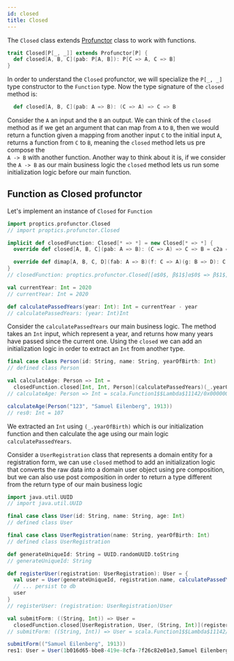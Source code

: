 ```yaml
---
id: closed
title: Closed
---
```


The `Closed` class extends [Profunctor](/Proptics/docs/profunctors/profunctor) class to work with functions.

```scala
trait Closed[P[_, _]] extends Profunctor[P] {
  def closed[A, B, C](pab: P[A, B]): P[C => A, C => B]
}
```

In order to understand the `Closed` profunctor, we will specialize the `P[_, _]` type constructor to the `Function` type. Now the type signature
of the `closed` method is:

```scala
  def closed[A, B, C](pab: A => B): (C => A) => C => B
```  

Consider the `A` an input and the `B` an output. We can think of the `closed` method as if we get an argument that can map from `A` to `B`, 
then we would return a function given a mapping from another input `C` to the initial input `A`, returns a function from `C` to `B`, meaning
the `closed` method lets us pre compose the<br/>  `A -> B` with another function. Another way to think about it is, if we consider the `A -> B` as our 
main business logic the `closed` method lets us run some initialization logic before our main function.

## Function as Closed profunctor

Let's implement an instance of `Closed` for `Function`

```scala
import proptics.profunctor.Closed
// import proptics.profunctor.Closed

implicit def closedFunction: Closed[* => *] = new Closed[* => *] {
  override def closed[A, B, C](pab: A => B): (C => A) => C => B = c2a => pab compose c2a

  override def dimap[A, B, C, D](fab: A => B)(f: C => A)(g: B => D): C => D = g compose fab compose f
}
// closedFunction: proptics.profunctor.Closed[[α$0$, β$1$]α$0$ => β$1$]

val currentYear: Int = 2020 
// currentYear: Int = 2020

def calculatePassedYears(year: Int): Int = currentYear - year
// calculatePassedYears: (year: Int)Int
```

Consider the `calculatePassedYears` our main business logic. The method takes an `Int` input, which represent a year, and returns how many years 
have passed since the current one. Using the `closed` we can add an initialization logic in order to extract an `Int` from another type.

```scala
final case class Person(id: String, name: String, yearOfBirth: Int)
// defined class Person

val calculateAge: Person => Int = 
  closedFunction.closed[Int, Int, Person](calculatePassedYears)(_.yearOfBirth)
// calculateAge: Person => Int = scala.Function1$$Lambda$11142/0x00000008028678e8@49f4dc14

calculateAge(Person("123", "Samuel Eilenberg", 1913))
// res0: Int = 107
```

We extracted an `Int` using `(_.yearOfBirth)` which is our initialization function and then calculate the age 
using our main logic `calculatePassedYears`.<br/>

Consider a `UserRegistration` class that represents a domain entity for a registration form, we can use `closed` method
to add an initialization logic that converts the raw data into a domain user object using pre composition, but we can also
use post composition in order to return a type different from the return type of our main business logic

```scala
import java.util.UUID
// import java.util.UUID

final case class User(id: String, name: String, age: Int)
// defined class User

final case class UserRegistration(name: String, yearOfBirth: Int)
// defined class UserRegistration

def generateUniqueId: String = UUID.randomUUID.toString
// generateUniqueId: String

def registerUser(registration: UserRegistration): User = {
  val user = User(generateUniqueId, registration.name, calculatePassedYears(registration.yearOfBirth))
  // ... persist to db
  user
}
// registerUser: (registration: UserRegistration)User

val submitForm: ((String, Int)) => User = 
  closedFunction.closed[UserRegistration, User, (String, Int)](registerUser)(UserRegistration.tupled)
// submitForm: ((String, Int)) => User = scala.Function1$$Lambda$11142/0x00000008028678e8@9590db8

submitForm(("Samuel Eilenberg", 1913))
res1: User = User(1b016d65-bbe8-419e-8cfa-7f26c82e01e3,Samuel Eilenberg,107)
```  


